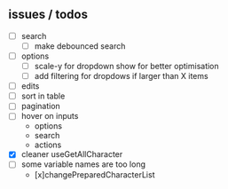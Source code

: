 ## issues / todos
- [ ] search
    - [ ] make debounced search
- [ ] options
    - [ ] scale-y for dropdown show for better optimisation
    - [ ] add filtering for dropdows if larger than X items
- [ ] edits
- [ ] sort in table
- [ ] pagination
- [ ] hover on inputs
    - options
    - search
    - actions
- [x] cleaner useGetAllCharacter
- [ ] some variable names are too long
    - [x]changePreparedCharacterList
